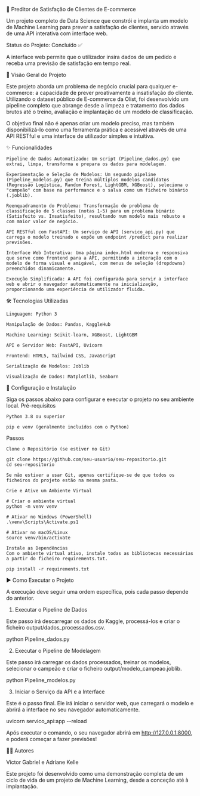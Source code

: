🤖 Preditor de Satisfação de Clientes de E-commerce

Um projeto completo de Data Science que constrói e implanta um modelo de Machine Learning para prever a satisfação de clientes, servido através de uma API interativa com interface web.

Status do Projeto: Concluído ✅

A interface web permite que o utilizador insira dados de um pedido e receba uma previsão de satisfação em tempo real.

📝 Visão Geral do Projeto

Este projeto aborda um problema de negócio crucial para qualquer e-commerce: a capacidade de prever proativamente a insatisfação do cliente. Utilizando o dataset público de E-commerce da Olist, foi desenvolvido um pipeline completo que abrange desde a limpeza e tratamento dos dados brutos até o treino, avaliação e implantação de um modelo de classificação.

O objetivo final não é apenas criar um modelo preciso, mas também disponibilizá-lo como uma ferramenta prática e acessível através de uma API RESTful e uma interface de utilizador simples e intuitiva.

✨ Funcionalidades

    Pipeline de Dados Automatizado: Um script (Pipeline_dados.py) que extrai, limpa, transforma e prepara os dados para modelagem.

    Experimentação e Seleção de Modelos: Um segundo pipeline (Pipeline_modelos.py) que treina múltiplos modelos candidatos (Regressão Logística, Random Forest, LightGBM, XGBoost), seleciona o "campeão" com base na performance e o salva como um ficheiro binário (.joblib).

    Reenquadramento do Problema: Transformação do problema de classificação de 5 classes (notas 1-5) para um problema binário (Satisfeito vs. Insatisfeito), resultando num modelo mais robusto e com maior valor de negócio.

    API RESTful com FastAPI: Um serviço de API (servico_api.py) que carrega o modelo treinado e expõe um endpoint /predict para realizar previsões.

    Interface Web Interativa: Uma página index.html moderna e responsiva que serve como frontend para a API, permitindo a interação com o modelo de forma visual e amigável, com menus de seleção (dropdowns) preenchidos dinamicamente.

    Execução Simplificada: A API foi configurada para servir a interface web e abrir o navegador automaticamente na inicialização, proporcionando uma experiência de utilizador fluida.

🛠️ Tecnologias Utilizadas

    Linguagem: Python 3

    Manipulação de Dados: Pandas, KaggleHub

    Machine Learning: Scikit-learn, XGBoost, LightGBM

    API e Servidor Web: FastAPI, Uvicorn

    Frontend: HTML5, Tailwind CSS, JavaScript

    Serialização de Modelos: Joblib

    Visualização de Dados: Matplotlib, Seaborn

🚀 Configuração e Instalação

Siga os passos abaixo para configurar e executar o projeto no seu ambiente local.
Pré-requisitos

    Python 3.8 ou superior

    pip e venv (geralmente incluídos com o Python)

Passos

    Clone o Repositório (se estiver no Git)

    git clone https://github.com/seu-usuario/seu-repositorio.git
    cd seu-repositorio

    Se não estiver a usar Git, apenas certifique-se de que todos os ficheiros do projeto estão na mesma pasta.

    Crie e Ative um Ambiente Virtual

    # Criar o ambiente virtual
    python -m venv venv

    # Ativar no Windows (PowerShell)
    .\venv\Scripts\Activate.ps1

    # Ativar no macOS/Linux
    source venv/bin/activate

    Instale as Dependências
    Com o ambiente virtual ativo, instale todas as bibliotecas necessárias a partir do ficheiro requirements.txt.

    pip install -r requirements.txt

▶️ Como Executar o Projeto

A execução deve seguir uma ordem específica, pois cada passo depende do anterior.
1. Executar o Pipeline de Dados

Este passo irá descarregar os dados do Kaggle, processá-los e criar o ficheiro output/dados_processados.csv.

python Pipeline_dados.py

2. Executar o Pipeline de Modelagem

Este passo irá carregar os dados processados, treinar os modelos, selecionar o campeão e criar o ficheiro output/modelo_campeao.joblib.

python Pipeline_modelos.py

3. Iniciar o Serviço da API e a Interface

Este é o passo final. Ele irá iniciar o servidor web, que carregará o modelo e abrirá a interface no seu navegador automaticamente.

uvicorn servico_api:app --reload

Após executar o comando, o seu navegador abrirá em http://127.0.0.1:8000, e poderá começar a fazer previsões!


👨‍💻 Autores

Victor Gabriel e Adriane Kelle

Este projeto foi desenvolvido como uma demonstração completa de um ciclo de vida de um projeto de Machine Learning, desde a conceção até à implantação.

